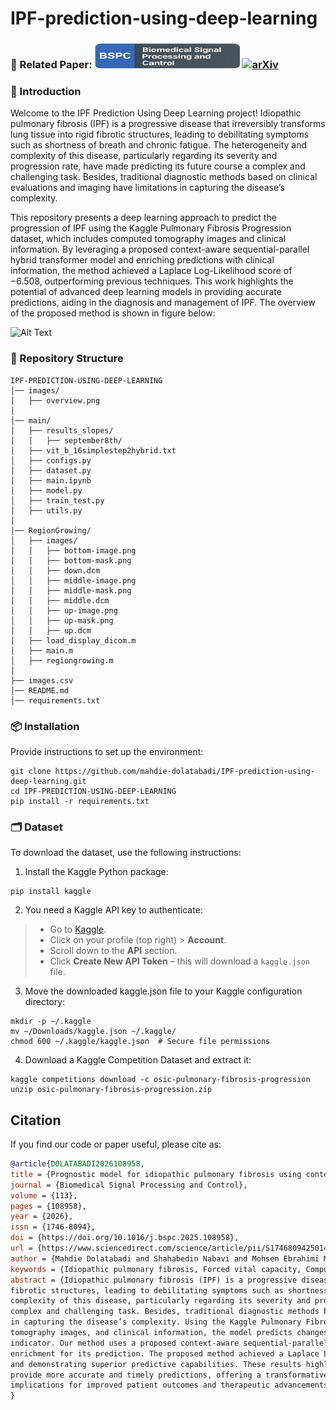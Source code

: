 # IPF-prediction-using-deep-learning
### 📄 Related Paper: [<img src="https://github.com/mahdie-dolatabadi/IPF-prediction-using-deep-learning/blob/main/images/BSPC3.svg">](https://doi.org/10.1016/j.bspc.2025.108958) [![arXiv](https://img.shields.io/badge/arXiv-2503.00386-red)](https://arxiv.org/abs/2503.00386)
### 👋 Introduction 

Welcome to the IPF Prediction Using Deep Learning project! Idiopathic pulmonary fibrosis (IPF) is a progressive disease that irreversibly transforms lung tissue into rigid fibrotic structures, leading to debilitating symptoms such as shortness of breath and chronic fatigue. The heterogeneity and complexity of this disease, particularly regarding its severity and progression rate, have made predicting its future course a complex and challenging task. Besides, traditional diagnostic methods based on clinical evaluations and imaging have limitations in capturing the disease’s complexity.

This repository presents a deep learning approach to predict the progression of IPF using the Kaggle Pulmonary Fibrosis Progression dataset, which includes computed tomography images and clinical information. By leveraging a proposed context-aware sequential-parallel hybrid transformer model and enriching predictions with clinical information, the method achieved a Laplace Log-Likelihood score of −6.508, outperforming previous techniques. This work highlights the potential of advanced deep learning models in providing accurate predictions, aiding in the diagnosis and management of IPF. The overview of the proposed method is shown in figure below:

![Alt Text](images/overview.png)
### 📂 Repository Structure
```plaintext
IPF-PREDICTION-USING-DEEP-LEARNING  
│── images/  
│   ├── overview.png  
│  
│── main/  
│   ├── results_slopes/  
│   │   ├── september8th/    
│   ├── vit_b_16simplestep2hybrid.txt  
│   ├── configs.py  
│   ├── dataset.py   
│   ├── main.ipynb  
│   ├── model.py  
│   ├── train_test.py  
│   ├── utils.py  
│  
│── RegionGrowing/  
│   ├── images/  
│   │   ├── bottom-image.png  
│   │   ├── bottom-mask.png  
│   │   ├── down.dcm  
│   │   ├── middle-image.png  
│   │   ├── middle-mask.png  
│   │   ├── middle.dcm  
│   │   ├── up-image.png  
│   │   ├── up-mask.png  
│   │   ├── up.dcm  
│   ├── load_display_dicom.m  
│   ├── main.m  
│   ├── regiongrowing.m  
│  
├── images.csv 
│── README.md 
│── requirements.txt
``` 
### 📦 Installation
Provide instructions to set up the environment:
```plaintext
git clone https://github.com/mahdie-dolatabadi/IPF-prediction-using-deep-learning.git
cd IPF-PREDICTION-USING-DEEP-LEARNING
pip install -r requirements.txt
```
### 🗂️ Dataset
To download the dataset, use the following instructions:
1. Install the Kaggle Python package:
```plaintext
pip install kaggle
```
2. You need a Kaggle API key to authenticate:
> - Go to [Kaggle](https://www.kaggle.com/).  
> - Click on your profile (top right) > **Account**.  
> - Scroll down to the **API** section.  
> - Click **Create New API Token** – this will download a `kaggle.json` file. 

3. Move the downloaded kaggle.json file to your Kaggle configuration directory:
```plaintext
mkdir -p ~/.kaggle
mv ~/Downloads/kaggle.json ~/.kaggle/
chmod 600 ~/.kaggle/kaggle.json  # Secure file permissions
```
4. Download a Kaggle Competition Dataset and extract it:
```plaintext
kaggle competitions download -c osic-pulmonary-fibrosis-progression
unzip osic-pulmonary-fibrosis-progression.zip
```

## Citation

If you find our code or paper useful, please cite as:

```bibtex
@article{DOLATABADI2026108958,
title = {Prognostic model for idiopathic pulmonary fibrosis using context-aware sequential-parallel hybrid transformer and enriched clinical information},
journal = {Biomedical Signal Processing and Control},
volume = {113},
pages = {108958},
year = {2026},
issn = {1746-8094},
doi = {https://doi.org/10.1016/j.bspc.2025.108958},
url = {https://www.sciencedirect.com/science/article/pii/S1746809425014697},
author = {Mahdie Dolatabadi and Shahabedin Nabavi and Mohsen Ebrahimi Moghaddam},
keywords = {Idiopathic pulmonary fibrosis, Forced vital capacity, Computed tomography, Deep learning},
abstract = {Idiopathic pulmonary fibrosis (IPF) is a progressive disease that irreversibly transforms lung tissue into rigid
fibrotic structures, leading to debilitating symptoms such as shortness of breath and chronic fatigue. The heterogeneity and
complexity of this disease, particularly regarding its severity and progression rate, have made predicting its future course a
complex and challenging task. Besides, traditional diagnostic methods based on clinical evaluations and imaging have limitations
in capturing the disease’s complexity. Using the Kaggle Pulmonary Fibrosis Progression dataset, which includes computed
tomography images, and clinical information, the model predicts changes in forced vital capacity (FVC), a key progression
indicator. Our method uses a proposed context-aware sequential-parallel hybrid transformer model and clinical information
enrichment for its prediction. The proposed method achieved a Laplace Log-Likelihood score of −6.508, outperforming prior methods
and demonstrating superior predictive capabilities. These results highlight the potential of advanced deep learning techniques to
provide more accurate and timely predictions, offering a transformative approach to the diagnosis and management of IPF, with
implications for improved patient outcomes and therapeutic advancements. Code Availability:{[GitHub](https://github.com/mahdie-dolatabadi/IPF-prediction-using-deep-learning)}}
}





